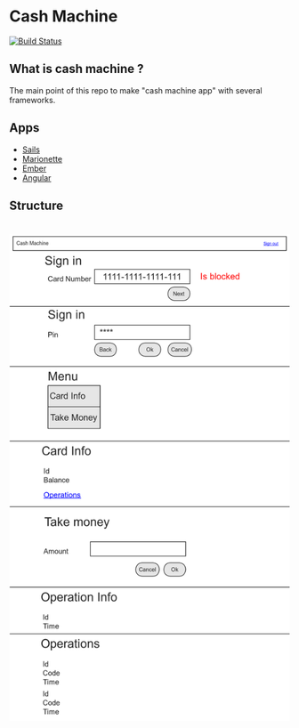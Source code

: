 # Cash Machine
[![Build Status](https://travis-ci.org/ButuzGOL/cashmachine.svg?branch=master)](https://travis-ci.org/ButuzGOL/cashmachine)

## What is cash machine ?
The main point of this repo to make "cash machine app" with several frameworks.

## Apps
* [Sails](https://github.com/ButuzGOL/cashmachine/tree/master/apps/sails)
* [Marionette](https://github.com/ButuzGOL/cashmachine/tree/master/apps/marionette)
* [Ember](https://github.com/ButuzGOL/cashmachine/tree/master/apps/ember)
* [Angular](https://github.com/ButuzGOL/cashmachine/tree/master/apps/angular)

## Structure
# ![Structure](structure.png)
